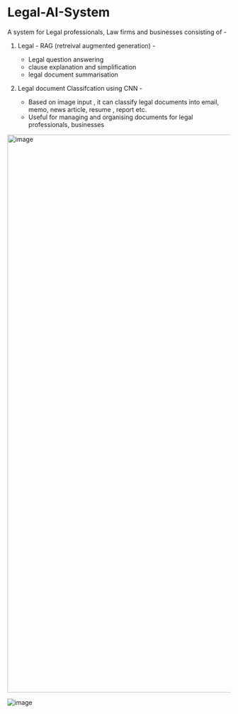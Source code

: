 # Legal-AI-System

A system for Legal professionals, Law firms and businesses  consisting of -


1. Legal - RAG (retreival augmented generation) -
   - Legal question answering
   - clause explanation and simplification
   - legal document summarisation


2. Legal document Classifcation using CNN -
   - Based on image input , it can classify legal documents into email, memo, news article, resume , report etc.
   - Useful for managing and organising documents for legal professionals, businesses
   
   


<img width="1259" alt="image" src="https://github.com/user-attachments/assets/4e14a6a8-1324-41a9-840f-e4a01a43d78a" />


![image](https://github.com/user-attachments/assets/1312b8e5-75a1-4826-9300-ba64b4a12a22)
